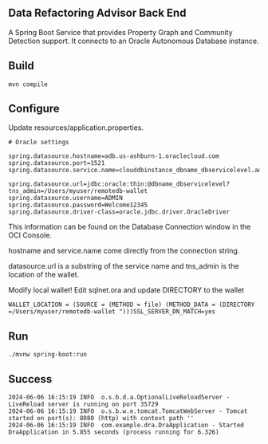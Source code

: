 ## Data Refactoring Advisor Back End

A Spring Boot Service that provides Property Graph and Community Detection support. It connects to an Oracle Autonomous Database instance.


## Build

```
mvn compile
```

## Configure
Update resources/application.properties. 

```
# Oracle settings

spring.datasource.hostname=adb.us-ashburn-1.oraclecloud.com
spring.datasource.port=1521
spring.datasource.service.name=clouddbinstance_dbname_dbservicelevel.adb.oraclecloud.com

spring.datasource.url=jdbc:oracle:thin:@dbname_dbservicelevel?tns_admin=/Users/myuser/remotedb-wallet
spring.datasource.username=ADMIN
spring.datasource.password=Welcome12345
spring.datasource.driver-class=oracle.jdbc.driver.OracleDriver
```


This information can be found on the Database Connection window in the OCI Console. 

hostname and service.name come directly from the connection string.

datasource.url is a substring of the service name and tns_admin is the location of the wallet.

Modify local wallet! Edit sqlnet.ora and update DIRECTORY to the wallet
```
WALLET_LOCATION = (SOURCE = (METHOD = file) (METHOD_DATA = (DIRECTORY =/Users/myuser/remotedb-wallet ")))SSL_SERVER_DN_MATCH=yes
```



## Run
```
./mvnw spring-boot:run 
```

## Success
```
2024-06-06 16:15:19 INFO  o.s.b.d.a.OptionalLiveReloadServer - LiveReload server is running on port 35729
2024-06-06 16:15:19 INFO  o.s.b.w.e.tomcat.TomcatWebServer - Tomcat started on port(s): 8080 (http) with context path ''
2024-06-06 16:15:19 INFO  com.example.dra.DraApplication - Started DraApplication in 5.855 seconds (process running for 6.326)
```